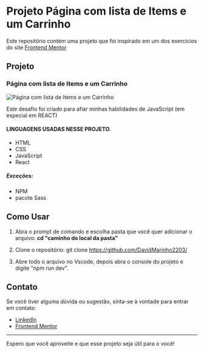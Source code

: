 # Projeto Página com lista de Items e um Carrinho

Este repositório contém uma projeto que foi inspirado em um dos exercícios do site [Frontend Mentor](https://www.frontendmentor.io/)


## Projeto

### Página com lista de Items e um Carrinho

![Página com lista de Items e um Carrinho](./src/design/screen_desktop.png)

Este desafio foi criado para afiar minhas habilidades de JavaScript (em especial em REACT)

#### LINGUAGENS USADAS NESSE PROJETO.

- HTML
- CSS
- JavaScript
- React

##### Exceções:

- NPM
- pacote Sass


## Como Usar
1. Abra o prompt de comando e escolha pasta que você quer adicionar o arquivo:
   **cd "caminho do local da pasta"**

1. Clone o repositório:
   git clone https://github.com/DavidMarinho2203/

2. Abre todo o arquivo no Vscode, depois abra o console do projeto e digite "npm run dev".

## Contato

Se você tiver alguma dúvida ou sugestão, sinta-se à vontade para entrar em contato:

- [LinkedIn](https://www.linkedin.com/in/david-beckham-278644227/)
- [Frontend Mentor](https://www.frontendmentor.io/profile/DavidMarinho2203)

---

Espero que você aproveite e que esse projeto seja útil para o você!
